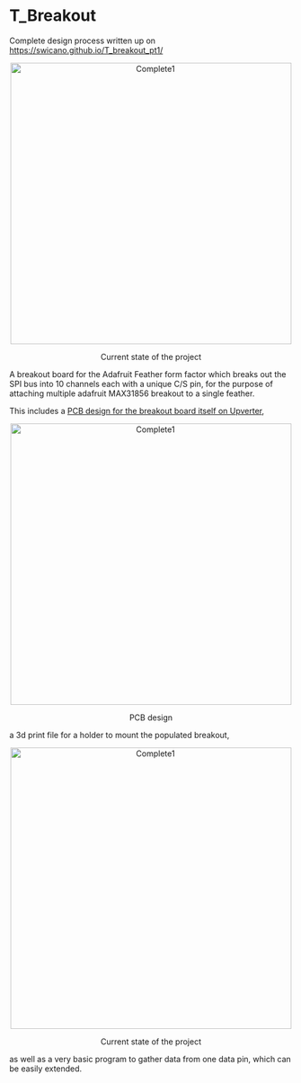 # T_Breakout

Complete design process written up on https://swicano.github.io/T_breakout_pt1/

<p align="center">
  <img src="https://raw.githubusercontent.com/Swicano/swicano.github.io/master/images/T_breakout/Complete1.jpg" alt="Complete1" align="center" width="500" />
  <p align="center"> Current state of the project </p>
</p>

A breakout board for the Adafruit Feather form factor which breaks out the SPI bus into 10 channels each with a unique C/S pin, for the purpose of attaching multiple adafruit MAX31856 breakout to a single feather.

This includes a [PCB design for the breakout board itself on Upverter](https://upverter.com/design/swicano/06dc52c63de35df1/kompass-iii/),
<p align="center">
  <img src="https://raw.githubusercontent.com/Swicano/swicano.github.io/master/images/T_breakout2/Breakout%20PCB%20layout%20v1.JPG" alt="Complete1" align="center" width="500" />
  <p align="center"> PCB design </p>
</p>
a 3d print file for a holder to mount the populated breakout, 
<p align="center">
  <img src="https://raw.githubusercontent.com/Swicano/swicano.github.io/master/images/T_breakout/Complete1.jpg" alt="Complete1" align="center" width="500" />
  <p align="center"> Current state of the project </p>
</p>
as well as a very basic program to gather data from one data pin, which can be easily extended.


